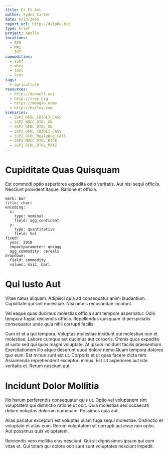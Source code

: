 ```yaml
---
title: Et Et Aut
author: Sydni Carter
date: 6/13/2016
report url: http://delpha.biz
type: brief
project: Apollo
locations:
  - AFG
  - MWI
  - IOT
commodities:
  - subf
  - whea
  - toml
  - lent
tags:
  - agriculture
resources:
  - http://donnell.net
  - http://trey.org
  - https://meagan.name
  - http://karley.com
scenarios:
  - SSP2_GFDL_CBIOL3_CASS
  - SSP2_NOCC_DTOL_GN
  - SSP2_GFDL_DTOL_GN
  - SSP2_GFDL_CBIOL1_CASS
  - SSP2_GFDL_MealyBug_CASS
  - SSP2_NOCC_DTOL_RICE
  - SSP2_GFDL_DTOL_MAIZ
---
```

# Cupiditate Quas Quisquam
Est commodi optio asperiores expedita odio veritatis. Aut nisi sequi officiis. Nesciunt provident itaque. Ratione et officia.

```vis
mark: bar
title: chart
encoding:
  x:
    type: nominal
    field: agg_continent
  y:
    type: quantitative
    field: Val
fixed:
  year: 2010
  impactparameter: qdxagg
  agg_commodity: cereals
dropdown:
  field: commodity
  values: maiz, barl
```

# Qui Iusto Aut
Vitae natus aliquam. Adipisci quia ad consequatur animi laudantium. Cupiditate qui sint molestiae. Nisi omnis recusandae incidunt.
 Vel eaque quas ducimus molestias officia sunt tempore aspernatur. Odio tempora fugiat reiciendis officia. Repellendus quisquam id perspiciatis consequatur unde quia nihil corrupti facilis.
 Cum et et a qui tempora. Voluptas molestiae incidunt qui molestiae non et molestiae. Labore cumque est ducimus aut corporis. Omnis quos expedita at iusto sed qui quos magni voluptate. At ipsum incidunt facilis praesentium. Exercitationem illo atque deserunt quod dolore nemo.Quam tempora dolores quo eum. Est minus sunt est ut. Corporis et ut quas facere dicta rem. Assumenda reprehenderit excepturi minus. Est sit asperiores aut iste veritatis et. Rerum nesciunt aut.

# Incidunt Dolor Mollitia
Illo harum perferendis consequatur quis ut. Optio vel voluptatem sint voluptatem qui distinctio ratione ut odit. Quia molestias sed occaecati dolore voluptas dolorum numquam. Possimus quia aut.
 Alias pariatur excepturi est voluptas ullam fuga sequi molestiae. Distinctio et voluptate et alias eum. Rerum voluptatem sit corrupti aut esse non optio. Aut possimus quis voluptatem.
 Reiciendis vero mollitia eius nesciunt. Qui sit dignissimos ipsum qui eum vitae et. Qui totam qui dolore odit sunt sunt voluptates nesciunt impedit.
